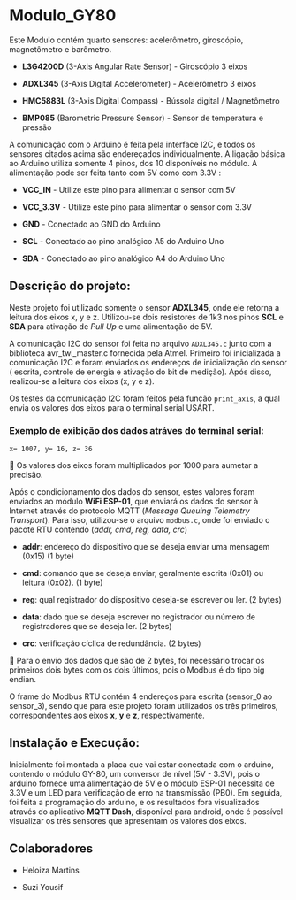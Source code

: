 # Modulo_GY80
Este Modulo contém quarto sensores: acelerômetro, giroscópio, magnetômetro e barômetro.

* **L3G4200D** (3-Axis Angular Rate Sensor) - Giroscópio 3 eixos

* **ADXL345** (3-Axis Digital Accelerometer) - Acelerômetro 3 eixos

* **HMC5883L** (3-Axis Digital Compass) - Bússola digital / Magnetômetro

* **BMP085** (Barometric Pressure Sensor) - Sensor de temperatura e pressão

A comunicação com o Arduino é feita pela interface I2C, e todos os sensores citados acima são endereçados individualmente. A ligação básica ao Arduino utiliza somente 4 pinos, dos 10 disponíveis no módulo. A alimentação pode ser feita tanto com 5V como com 3.3V :

- **VCC_IN** - Utilize este pino para alimentar o sensor com 5V

- **VCC_3.3V** - Utilize este pino para alimentar o sensor com 3.3V

- **GND** - Conectado ao GND do Arduino

- **SCL** - Conectado ao pino analógico A5 do Arduino Uno 

- **SDA** - Conectado ao pino analógico A4 do Arduino Uno

## Descrição do projeto:
Neste projeto foi utilizado somente o sensor **ADXL345**, onde ele retorna a leitura dos eixos x, y e z.
Utilizou-se dois resistores de 1k3 nos pinos **SCL** e **SDA** para ativação de *Pull Up* e uma alimentação de 5V.

A comunicação I2C do sensor foi feita no arquivo `ADXL345.c` junto com a biblioteca avr_twi_master.c fornecida pela Atmel. Primeiro foi inicializada a comunicação I2C e foram enviados os endereços de inicialização do sensor ( escrita, controle de energia e ativação do bit de medição). Após disso, realizou-se a leitura dos eixos (x, y e z).

Os testes da comunicação I2C foram feitos pela função `print_axis`, a qual envia os valores dos eixos para o terminal serial USART.

### Exemplo de exibição dos dados atráves do terminal serial:

```
x= 1007, y= 16, z= 36
```

:red_circle: Os valores dos eixos foram multiplicados por 1000 para aumetar a precisão.

Após o condicionamento dos dados do sensor, estes valores foram enviados ao módulo **WiFi ESP-01**, que enviará os dados do sensor à Internet através do protocolo MQTT (*Message Queuing Telemetry Transport*). Para isso, utilizou-se o arquivo `modbus.c`, onde foi enviado o pacote RTU contendo (*addr, cmd, reg, data, crc*) 

* **addr**: endereço do dispositivo que se deseja enviar uma mensagem (0x15) (1 byte)

* **cmd**: comando que se deseja enviar, geralmente escrita (0x01) ou leitura (0x02). (1 byte)

* **reg**: qual registrador do dispositivo deseja-se escrever ou ler. (2 bytes)

* **data**: dado que se deseja escrever no registrador ou número de registradores que se deseja ler. (2 bytes)

* **crc**: verificação cíclica de redundância. (2 bytes)

:red_circle: Para o envio dos dados que são de 2 bytes, foi necessário trocar os primeiros dois bytes com os dois últimos, pois o Modbus é do tipo big endian.

O frame do Modbus RTU contém 4 endereços para escrita (sensor_0 ao sensor_3), sendo que para este projeto foram utilizados os três primeiros, correspondentes aos eixos **x**, **y** e **z**, respectivamente.

## Instalação e Execução:

Inicialmente foi montada a placa que vai estar conectada com o arduino, contendo o módulo GY-80, um conversor de nível (5V - 3.3V), pois o arduino fornece uma alimentação de 5V e o módulo ESP-01 necessita de 3.3V e um LED para verificação de erro na transmissão (PB0).
Em seguida, foi feita a programação do arduino, e os resultados fora visualizados através do aplicativo **MQTT Dash**, disponível para android, onde é possível visualizar os três sensores que apresentam os valores dos eixos.

        
## Colaboradores
* Heloiza Martins

* Suzi Yousif
